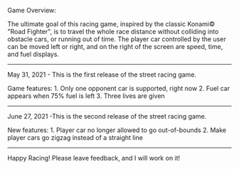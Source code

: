 
Game Overview:

The ultimate goal of this racing game, inspired by the classic Konami© "Road Fighter", is to travel the whole race distance without colliding into obstacle cars, or running out of time.
The player car controlled by the user can be moved left or right, and on the right of the screen are speed, time, and fuel displays.

------------------------------------------------------------------------------------------------------------------------------------------------------------------------------------

May 31, 2021 - This is the first release of the street racing game.

Game features:
	1. Only one opponent car is supported, right now
	2. Fuel car appears when 75% fuel is left
	3. Three lives are given

------------------------------------------------------------------------------------------------------------------------------------------------------------------------------------

June 27, 2021 -This is the second release of the street racing game.

New features:
	1. Player car no longer allowed to go out-of-bounds
	2. Make player cars go zigzag instead of a straight line

--------------------------------------------------------------------------------------------------------------------------------------------------------------------------------------

Happy Racing! Please leave feedback, and I will work on it!
















